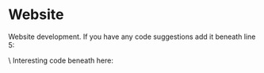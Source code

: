 # Website

Website development. If you have any code suggestions add it beneath line 5:

\\ Interesting code beneath here:
